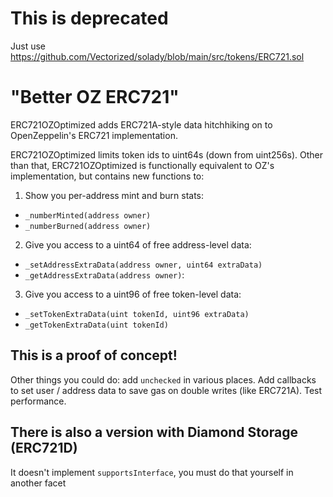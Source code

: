 # This is deprecated

Just use https://github.com/Vectorized/solady/blob/main/src/tokens/ERC721.sol

# "Better OZ ERC721"

ERC721OZOptimized adds ERC721A-style data hitchhiking on to OpenZeppelin's ERC721 implementation.

ERC721OZOptimized limits token ids to uint64s (down from uint256s). Other than that, ERC721OZOptimized is functionally equivalent to OZ's implementation, but contains new functions to:

1. Show you per-address mint and burn stats:

- `_numberMinted(address owner)`
- `_numberBurned(address owner)`

2. Give you access to a uint64 of free address-level data:

- `_setAddressExtraData(address owner, uint64 extraData)`
- `_getAddressExtraData(address owner)`: 

3. Give you access to a uint96 of free token-level data:

- `_setTokenExtraData(uint tokenId, uint96 extraData)`
- `_getTokenExtraData(uint tokenId)`

## This is a proof of concept!

Other things you could do: add `unchecked` in various places. Add callbacks to set user / address data to save gas on double writes (like ERC721A). Test performance.

## There is also a version with Diamond Storage (ERC721D)

It doesn't implement `supportsInterface`, you must do that yourself in another facet
